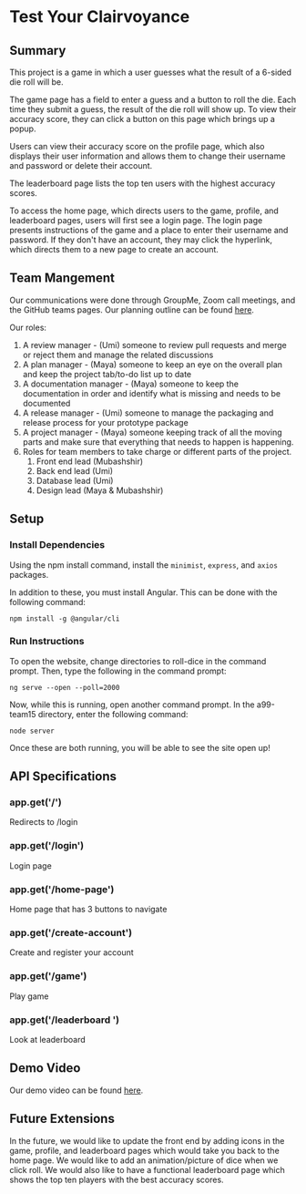 # Test Your Clairvoyance 

## Summary 
This project is a game in which a user guesses what the result of a 6-sided die roll will be. 

The game page has a field to enter a guess and a button to roll the die. Each time they submit a guess, 
the result of the die roll will show up. To view their accuracy score, they can click a button on this page which
brings up a popup. 

Users can view their accuracy score on the profile page, which also displays their user information and allows
them to change their username and password or delete their account. 

The leaderboard page lists the top ten users with the highest accuracy scores. 

To access the home page, which directs users to the game, profile, and leaderboard pages, users will first see a 
login page. The login page presents instructions of the game and a place to enter their username and password. 
If they don't have an account, they may click the hyperlink, which directs them to a new page
to create an account. 

## Team Mangement
Our communications were done through GroupMe, Zoom call meetings, and the GitHub teams pages. Our planning outline can be
found [here](https://github.com/comp426-2022-fall/a99-team15/blob/main/docs/planning.md).

Our roles:
1. A review manager - (Umi) someone to review pull requests and merge or reject them and manage the related discussions
2. A plan manager - (Maya) someone to keep an eye on the overall plan and keep the project tab/to-do list up to date
3. A documentation manager - (Maya) someone to keep the documentation in order and identify what is missing and needs to be documented
4. A release manager - (Umi) someone to manage the packaging and release process for your prototype package
5. A project manager - (Maya) someone keeping track of all the moving parts and make sure that everything that needs to happen is happening.
5. Roles for team members to take charge or different parts of the project. 
    1. Front end lead (Mubashshir)
    2. Back end lead (Umi)
    3. Database lead (Umi)
    4. Design lead (Maya & Mubashshir)

## Setup

### Install Dependencies
Using the npm install command, install the `minimist`, `express`, and `axios` packages. 

In addition to these, you must install Angular. This can be done with the following command:

`npm install -g @angular/cli`

### Run Instructions

To open the website, change directories to roll-dice in the command prompt. Then, type the following in the command prompt:

`ng serve --open --poll=2000`

Now, while this is running, open another command prompt. In the a99-team15 directory, enter the following command:
 
`node server`

Once these are both running, you will be able to see the site open up!

## API Specifications
### app.get('/') 
Redirects to /login

### app.get('/login')
Login page

### app.get('/home-page') 
Home page that has 3 buttons to navigate

### app.get('/create-account')   
Create and register your account

### app.get('/game')   
Play game

### app.get('/leaderboard ') 
Look at leaderboard

## Demo Video
Our demo video can be found [here](https://youtu.be/iHBTHuRKkMc).

## Future Extensions
In the future, we would like to update the front end by adding icons in the game, profile, and leaderboard pages which would take you back to the home page. We would like to add an animation/picture of dice when we click roll. We would also like to have a 
functional leaderboard page which shows the top ten players with the best accuracy scores. 